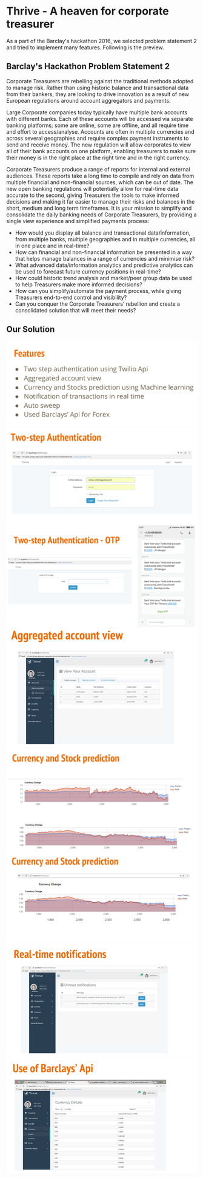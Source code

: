 # Thrive - A heaven for corporate treasurer

As a part of the Barclay's hackathon 2016, we selected problem statement 2 and tried to implement many features. Following is the preview.

## Barclay's Hackathon Problem Statement 2

Corporate Treasurers are rebelling against the traditional methods adopted to manage risk. Rather than using historic balance and transactional data from their bankers, they are looking to drive innovation as a result of new European regulations around account aggregators and payments.

Large Corporate companies today typically have multiple bank accounts with different banks. Each of these accounts will be accessed via separate banking platforms; some are online, some are offline, and all require time and effort to access/analyse. Accounts are often in multiple currencies and across several geographies and require complex payment instruments to send and receive money. The new regulation will allow corporates to view all of their bank accounts on one platform, enabling treasurers to make sure their money is in the right place at the right time and in the right currency.

Corporate Treasurers produce a range of reports for internal and external audiences. These reports take a long time to compile and rely on data from multiple financial and non-financial sources, which can be out of date. The new open banking regulations will potentially allow for real-time data accurate to the second, giving Treasurers the tools to make informed decisions and making it far easier to manage their risks and balances in the short, medium and long term timeframes.
It is your mission to simplify and consolidate the daily banking needs of Corporate Treasurers, by providing a single view experience and simplified payments process:

- How would you display all balance and transactional data/information, from multiple banks, multiple geographies and in multiple currencies, all in one place and in real-time?
- How can financial and non-financial information be presented in a way that helps manage balances in a range of currencies and minimise risk?
- What advanced data/information analytics and predictive analytics can be used to forecast future currency positions in real-time?
- How could historic trend analysis and market/peer group data be used to help Treasurers make more informed decisions?
- How can you simplify/automate the payment process, while giving Treasurers end-to-end control and visibility?
- Can you conquer the Corporate Treasurers’ rebellion and create a consolidated solution that will meet their needs?

## Our Solution

![1](https://raw.githubusercontent.com/gospelslide/Thrive/master/python-dataset/screenshots/Readme/1.png)
![2](https://raw.githubusercontent.com/gospelslide/Thrive/master/python-dataset/screenshots/Readme/2.png)
![3](https://raw.githubusercontent.com/gospelslide/Thrive/master/python-dataset/screenshots/Readme/3.png)
![4](https://raw.githubusercontent.com/gospelslide/Thrive/master/python-dataset/screenshots/Readme/4.png)
![5](https://raw.githubusercontent.com/gospelslide/Thrive/master/python-dataset/screenshots/Readme/5.png)
![6](https://raw.githubusercontent.com/gospelslide/Thrive/master/python-dataset/screenshots/Readme/6.png)
![7](https://raw.githubusercontent.com/gospelslide/Thrive/master/python-dataset/screenshots/Readme/7.png)
![8](https://raw.githubusercontent.com/gospelslide/Thrive/master/python-dataset/screenshots/Readme/8.png)
